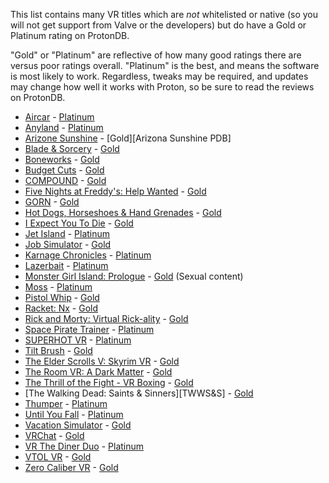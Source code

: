 <!--Only include games that users have verified to work in VR. Some VR games
are "VR Supported", as opposed to VR Only, and most people testing these games 
will not be able to test VR. SpaceEngine, for example, needs VR verified.-->

This list contains many VR titles which are *not* whitelisted or native (so you
will not get support from Valve or the developers) but do have a Gold or
Platinum rating on ProtonDB.

"Gold" or "Platinum" are reflective of how many good ratings there are versus
poor ratings overall. "Platinum" is the best, and means the software is most
likely to work. Regardless, tweaks may be required, and updates may change how 
well it works with Proton, so be sure to read the reviews on ProtonDB.

* [Aircar] - [Platinum][Aircar PDB]
* [Anyland] - [Platinum][Anyland PDB]
* [Arizone Sunshine] - [Gold][Arizona Sunshine PDB]
* [Blade & Sorcery][B&S] - [Gold][B&S PDB]
* [Boneworks] - [Gold][Boneworks PDB]
* [Budget Cuts] - [Gold][Budget Cuts PDB]
* [COMPOUND] - [Gold][COMPOUND PDB]
* [Five Nights at Freddy's: Help Wanted][FNAF:HW] - [Gold][FNAF:HW PDB]
* [GORN] - [Gold][GORN PDB]
* [Hot Dogs, Horseshoes & Hand Grenades][H3VR] - [Gold][H3VR PDB]
* [I Expect You To Die][IEYTD] - [Gold][IEYTD PDB]
* [Jet Island] - [Platinum][Jet Island PDB]
* [Job Simulator] - [Gold][Job Simulator PDB]
* [Karnage Chronicles] - [Platinum][Karnage Chronicles PDB]
* [Lazerbait] - [Platinum][Lazerbait PDB]
* [Monster Girl Island: Prologue][MGI:P] - [Gold][MGI:P PDB] (Sexual content)
* [Moss] - [Platinum][Moss PDB]
* [Pistol Whip] - [Gold][Pistol Whip PDB]
* [Racket: Nx] - [Gold][Racket: Nx PDB]
* [Rick and Morty: Virtual Rick-ality][RaM:VR] - [Gold][RaM:VR PDB]
* [Space Pirate Trainer][SPT] - [Platinum][SPT PDB]
* [SUPERHOT VR] - [Platinum][SUPERHOT VR PDB]
* [Tilt Brush] - [Gold][Tilt Brush PDB]
* [The Elder Scrolls V: Skyrim VR][TESV:SVR] - [Gold][TESV:SVR PDB]
* [The Room VR: A Dark Matter][TRVR:ADM] - [Gold][TRVR:ADM PDB]
* [The Thrill of the Fight - VR Boxing][TTotF] - [Gold][TTotF PDB]
* [The Walking Dead: Saints & Sinners][TWWS&S] - [Gold][TWDS&S PDB]
* [Thumper] - [Platinum][Thumper PDB]
* [Until You Fall][UYF] - [Platinum][UYF PDB]
* [Vacation Simulator] - [Gold][Vacation Simulator PDB]
* [VRChat] - [Gold][VRChat PDB]
* [VR The Diner Duo] - [Platinum][VR The Diner Duo PDB]
* [VTOL VR] - [Gold][VTOL VR PDB]
* [Zero Caliber VR] - [Gold][Zero Caliber VR PDB]

[Aircar]: https://store.steampowered.com/app/1073390
[Aircar PDB]: https://www.protondb.com/app/1073390
[Anyland]: https://store.steampowered.com/app/505700
[Anyland PDB]: https://www.protondb.com/app/505700
[Arizone Sunshine]: https://store.steampowered.com/app/342180
[Arizone Sunshine PDB]: https://www.protondb.com/app/342180
[B&S]: https://store.steampowered.com/app/629730
[B&S PDB]: https://www.protondb.com/app/629730
[Boneworks]: https://store.steampowered.com/app/823500
[Boneworks PDB]: https://www.protondb.com/app/823500
[Budget Cuts]: https://store.steampowered.com/app/400940
[Budget Cuts PDB]: https://www.protondb.com/app/400940
[COMPOUND]: https://store.steampowered.com/app/615120
[COMPOUND PDB]: https://www.protondb.com/app/615120
[FNAF:HW]: https://store.steampowered.com/app/732690
[FNAF:HW PDB]: https://www.protondb.com/app/732690
[GORN]: https://store.steampowered.com/app/578620
[GORN PDB]: https://www.protondb.com/app/578620
[H3VR]: https://store.steampowered.com/app/450540
[H3VR PDB]: https://www.protondb.com/app/450540
[IEYTD]: https://store.steampowered.com/app/587430
[IEYTD PDB]: https://www.protondb.com/app/587430
[Jet Island]: https://store.steampowered.com/app/587220
[Jet Island PDB]: https://www.protondb.com/app/587220
[Job Simulator]: https://store.steampowered.com/app/448280
[Job Simulator PDB]: https://www.protondb.com/app/448280
[Karnage Chronicles]: https://store.steampowered.com/app/611160
[Karnage Chronicles PDB]: https://www.protondb.com/app/611160
[Lazerbait]: https://store.steampowered.com/app/529150
[Lazerbait PDB]: https://www.protondb.com/app/529150
[MGI:P]: https://store.steampowered.com/app/943700
[MGI:P PDB]: https://www.protondb.com/app/943700
[Moss]: https://store.steampowered.com/app/846470
[Moss PDB]: https://www.protondb.com/app/846470
[Pistol Whip]: https://store.steampowered.com/app/1079800
[Pistol Whip PDB]: https://www.protondb.com/app/1079800
[Racket: Nx]: https://store.steampowered.com/app/428080
[Racket: Nx PDB]: https://www.protondb.com/app/428080
[RaM:VR]: https://store.steampowered.com/app/469610
[RaM:VR PDB]: https://www.protondb.com/app/469610
[SPT]: https://store.steampowered.com/app/418650
[SPT PDB]: https://www.protondb.com/app/418650
[SUPERHOT VR]: https://store.steampowered.com/app/617830
[SUPERHOT VR PDB]: https://www.protondb.com/app/617830
[Tilt Brush]: https://store.steampowered.com/app/327140
[Tilt Brush PDB]: https://www.protondb.com/app/327140
[TESV:SVR]: https://store.steampowered.com/app/611670
[TESV:SVR PDB]: https://www.protondb.com/app/611670
[TRVR:ADM]: https://store.steampowered.com/app/1104380
[TRVR:ADM PDB]: https://www.protondb.com/app/1104380
[TTotF]: https://store.steampowered.com/app/494150
[TTotF PDB]: https://www.protondb.com/app/494150
[TWDS&S]: https://store.steampowered.com/app/916840
[TWDS&S PDB]: https://www.protondb.com/app/916840
[Thumper]: https://store.steampowered.com/app/356400
[Thumper PDB]: https://www.protondb.com/app/356400
[UYF]: https://store.steampowered.com/app/858260
[UYF PDB]: https://www.protondb.com/app/858260
[Vacation Simulator]: https://store.steampowered.com/app/726830
[Vacation Simulator PDB]: https://www.protondb.com/app/726830
[VRChat]: https://store.steampowered.com/app/438100
[VRChat PDB]: https://www.protondb.com/app/438100
[VR The Diner Duo]: https://store.steampowered.com/app/530120
[VR The Diner Duo PDB]: https://www.protondb.com/app/530120
[VTOL VR]: https://store.steampowered.com/app/667970
[VTOL VR PDB]: https://www.protondb.com/app/667970
[Zero Caliber VR]: https://store.steampowered.com/app/877200
[Zero Caliber VR PDB]: https://www.protondb.com/app/877200